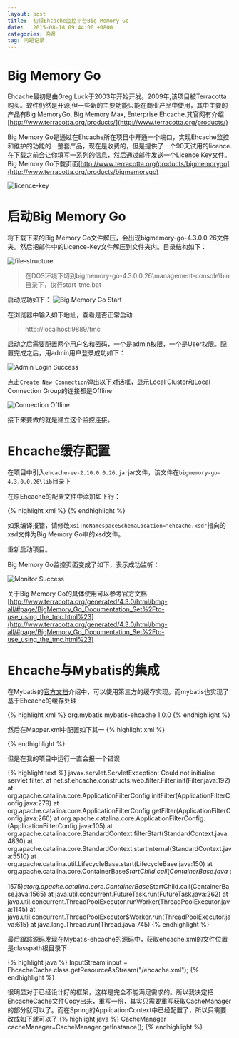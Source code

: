 ```yaml
---
layout: post
title:  初探Ehcache监控平台Big Memory Go
date:   2015-08-18 09:44:00 +0800
categories: 杂乱
tag: 问题记录
---
```


Big Memory Go
===============================

Ehcache最初是由Greg Luck于2003年开始开发。2009年,该项目被Terracotta购买。软件仍然是开源,但一些新的主要功能只能在商业产品中使用，其中主要的产品有Big MemoryGo, Big Memory Max, Enterprise Ehcache.其官网有介绍[http://www.terracotta.org/products/](http://www.terracotta.org/products/)

Big Memory Go是通过在Ehcache所在项目中开通一个端口，实现Ehcache监控和维护的功能的一整套产品，现在是收费的，但是提供了一个90天试用的licence.在下载之前会让你填写一系列的信息，然后通过邮件发送一个Licence Key文件。Big Memory Go下载页面[http://www.terracotta.org/products/bigmemorygo](http://www.terracotta.org/products/bigmemorygo)

![licence-key](/images/blog/ehcache/01-licence-key.png)

启动Big Memory Go
===============================

将下载下来的Big Memory Go文件解压，会出现bigmemory-go-4.3.0.0.26文件夹。然后把邮件中的Licence-Key文件解压到文件夹内。目录结构如下：

![file-structure](/images/blog/ehcache/02-file-structure.png)

> 在DOS环境下切到bigmemory-go-4.3.0.0.26\management-console\bin目录下，执行start-tmc.bat

启动成功如下：
![Big Memory Go Start](/images/blog/ehcache/03-big-memory-go-start.png)

在浏览器中输入如下地址，查看是否正常启动

> http://localhost:9889/tmc

启动之后需要配置两个用户名和密码，一个是admin权限，一个是User权限。配置完成之后，用admin用户登录成功如下：

![Admin Login Success](/images/blog/ehcache/04-login-success.png)

点击`Create New Connection`弹出以下对话框，显示Local Cluster和Local Connection Group的连接都是Offline

![Connection Offline](/images/blog/ehcache/05-connection-offline.png)

接下来要做的就是建立这个监控连接。

Ehcache缓存配置
===============================

在项目中引入`ehcache-ee-2.10.0.0.26.jar`jar文件，该文件在`bigmemory-go-4.3.0.0.26\lib`目录下

在原Ehcache的配置文件中添加如下行：

{% highlight xml %}
<managementRESTService enabled="true" bind="127.0.0.1:9888" />
{% endhighlight %}

如果编译报错，请修改`xsi:noNamespaceSchemaLocation="ehcache.xsd"`指向的xsd文件为Big Memory Go中的xsd文件。

重新启动项目。

Big Memory Go监控页面变成了如下，表示成功监听：

![Monitor Success](/images/blog/ehcache/06-monitor-success.png)

关于Big Memory Go的具体使用可以参考官方文档[http://www.terracotta.org/generated/4.3.0/html/bmg-all/#page/BigMemory_Go_Documentation_Set%2Fto-use_using_the_tmc.html%23](http://www.terracotta.org/generated/4.3.0/html/bmg-all/#page/BigMemory_Go_Documentation_Set%2Fto-use_using_the_tmc.html%23)

Ehcache与Mybatis的集成
===============================

在Mybatis的[官方文档](http://mybatis.github.io/mybatis-3/sqlmap-xml.html#cache)介绍中，可以使用第三方的缓存实现。而mybatis也实现了基于Ehcache的缓存处理

{% highlight xml %}
<dependency>
	<groupId>org.mybatis</groupId>
	<artifactId>mybatis-ehcache</artifactId>
	<version>1.0.0</version>
</dependency>
{% endhighlight %}

然后在Mapper.xml中配置如下其一
{% highlight xml %}
<!-- 有日志 -->
<cache type="org.mybatis.caches.ehcache.LoggingEhcache" />
<!-- 无日志 -->
<cache type="org.mybatis.caches.ehcache.EhcacheCache"/>
{% endhighlight %}

但是在我的项目中运行一直会报一个错误

{% highlight text %}
javax.servlet.ServletException: Could not initialise servlet filter.
	at net.sf.ehcache.constructs.web.filter.Filter.init(Filter.java:192)
	at org.apache.catalina.core.ApplicationFilterConfig.initFilter(ApplicationFilterConfig.java:279)
	at org.apache.catalina.core.ApplicationFilterConfig.getFilter(ApplicationFilterConfig.java:260)
	at org.apache.catalina.core.ApplicationFilterConfig.<init>(ApplicationFilterConfig.java:105)
	at org.apache.catalina.core.StandardContext.filterStart(StandardContext.java:4830)
	at org.apache.catalina.core.StandardContext.startInternal(StandardContext.java:5510)
	at org.apache.catalina.util.LifecycleBase.start(LifecycleBase.java:150)
	at org.apache.catalina.core.ContainerBase$StartChild.call(ContainerBase.java:1575)
	at org.apache.catalina.core.ContainerBase$StartChild.call(ContainerBase.java:1565)
	at java.util.concurrent.FutureTask.run(FutureTask.java:262)
	at java.util.concurrent.ThreadPoolExecutor.runWorker(ThreadPoolExecutor.java:1145)
	at java.util.concurrent.ThreadPoolExecutor$Worker.run(ThreadPoolExecutor.java:615)
	at java.lang.Thread.run(Thread.java:745)
{% endhighlight %}

最后跟踪源码发现在Mybatis-ehcache的源码中，获取ehcache.xml的文件位置是classpath根目录下

{% highlight java %}
InputStream input = EhcacheCache.class.getResourceAsStream("/ehcache.xml");
{% endhighlight %}

很明显对于已经设计好的框架，这样是完全不能满足需求的。所以我决定把EhcacheCache文件Copy出来，重写一份，其实只需要重写获取CacheManager的部分就可以了。而在Spring的ApplicationContext中已经配置了，所以只需要改成如下就可以了
{% highlight java %}
CacheManager cacheManager=CacheManager.getInstance();
{% endhighlight %}

<br />
<br />